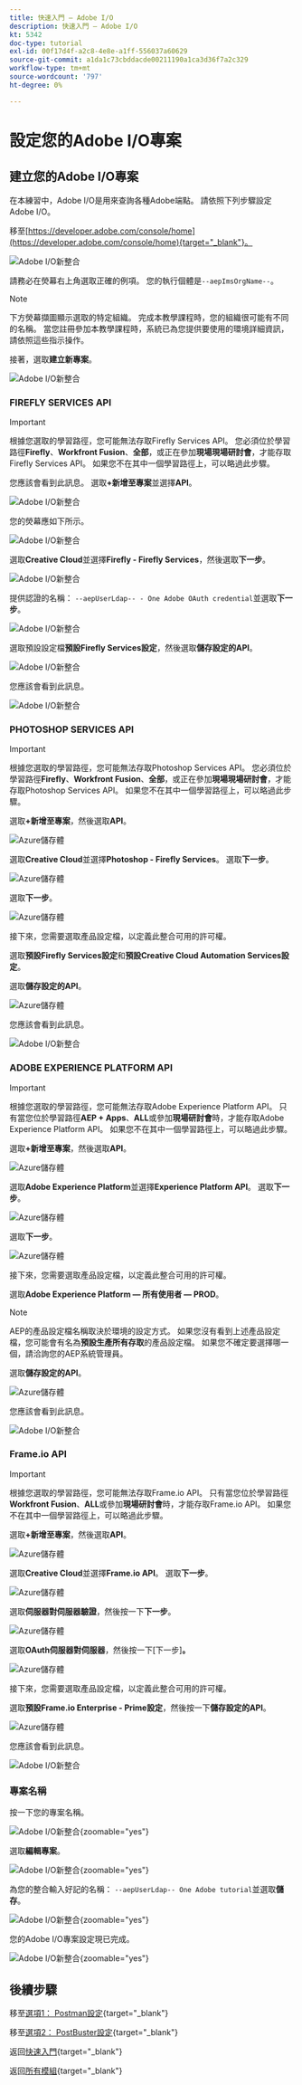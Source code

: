 ```yaml
---
title: 快速入門 — Adobe I/O
description: 快速入門 — Adobe I/O
kt: 5342
doc-type: tutorial
exl-id: 00f17d4f-a2c8-4e8e-a1ff-556037a60629
source-git-commit: a1da1c73cbddacde00211190a1ca3d36f7a2c329
workflow-type: tm+mt
source-wordcount: '797'
ht-degree: 0%

---
```


# 設定您的Adobe I/O專案

## 建立您的Adobe I/O專案

在本練習中，Adobe I/O是用來查詢各種Adobe端點。 請依照下列步驟設定Adobe I/O。

移至[https://developer.adobe.com/console/home](https://developer.adobe.com/console/home){target="_blank"}。

![Adobe I/O新整合](./images/iohome.png)

請務必在熒幕右上角選取正確的例項。 您的執行個體是`--aepImsOrgName--`。

>[!NOTE]
>
> 下方熒幕擷圖顯示選取的特定組織。 完成本教學課程時，您的組織很可能有不同的名稱。 當您註冊參加本教學課程時，系統已為您提供要使用的環境詳細資訊，請依照這些指示操作。

接著，選取&#x200B;**建立新專案**。

![Adobe I/O新整合](./images/iocomp.png)

### FIREFLY SERVICES API

>[!IMPORTANT]
>
>根據您選取的學習路徑，您可能無法存取Firefly Services API。 您必須位於學習路徑&#x200B;**Firefly**、**Workfront Fusion**、**全部**，或正在參加&#x200B;**現場現場研討會**，才能存取Firefly Services API。 如果您不在其中一個學習路徑上，可以略過此步驟。

您應該會看到此訊息。 選取&#x200B;**+新增至專案**&#x200B;並選擇&#x200B;**API**。

![Adobe I/O新整合](./images/adobe_io_access_api.png)

您的熒幕應如下所示。

![Adobe I/O新整合](./images/api1.png)

選取&#x200B;**Creative Cloud**&#x200B;並選擇&#x200B;**Firefly - Firefly Services**，然後選取&#x200B;**下一步**。

![Adobe I/O新整合](./images/api3.png)

提供認證的名稱： `--aepUserLdap-- - One Adobe OAuth credential`並選取&#x200B;**下一步**。

![Adobe I/O新整合](./images/api4.png)

選取預設設定檔&#x200B;**預設Firefly Services設定**，然後選取&#x200B;**儲存設定的API**。

![Adobe I/O新整合](./images/api9.png)

您應該會看到此訊息。

![Adobe I/O新整合](./images/api10.png)

### PHOTOSHOP SERVICES API

>[!IMPORTANT]
>
>根據您選取的學習路徑，您可能無法存取Photoshop Services API。 您必須位於學習路徑&#x200B;**Firefly**、**Workfront Fusion**、**全部**，或正在參加&#x200B;**現場現場研討會**，才能存取Photoshop Services API。 如果您不在其中一個學習路徑上，可以略過此步驟。
>
>選取&#x200B;**+新增至專案**，然後選取&#x200B;**API**。

![Azure儲存體](./images/ps2.png)

選取&#x200B;**Creative Cloud**&#x200B;並選擇&#x200B;**Photoshop - Firefly Services**。 選取&#x200B;**下一步**。

![Azure儲存體](./images/ps3.png)

選取&#x200B;**下一步**。

![Azure儲存體](./images/ps4.png)

接下來，您需要選取產品設定檔，以定義此整合可用的許可權。

選取&#x200B;**預設Firefly Services設定**&#x200B;和&#x200B;**預設Creative Cloud Automation Services設定**。

選取&#x200B;**儲存設定的API**。

![Azure儲存體](./images/ps5.png)

您應該會看到此訊息。

![Adobe I/O新整合](./images/ps7.png)

### ADOBE EXPERIENCE PLATFORM API

>[!IMPORTANT]
>
>根據您選取的學習路徑，您可能無法存取Adobe Experience Platform API。 只有當您位於學習路徑&#x200B;**AEP + Apps**、**ALL**&#x200B;或參加&#x200B;**現場研討會**&#x200B;時，才能存取Adobe Experience Platform API。 如果您不在其中一個學習路徑上，可以略過此步驟。

選取&#x200B;**+新增至專案**，然後選取&#x200B;**API**。

![Azure儲存體](./images/aep1.png)

選取&#x200B;**Adobe Experience Platform**&#x200B;並選擇&#x200B;**Experience Platform API**。 選取&#x200B;**下一步**。

![Azure儲存體](./images/aep2.png)

選取&#x200B;**下一步**。

![Azure儲存體](./images/aep3.png)

接下來，您需要選取產品設定檔，以定義此整合可用的許可權。

選取&#x200B;**Adobe Experience Platform — 所有使用者 — PROD**。

>[!NOTE]
>
>AEP的產品設定檔名稱取決於環境的設定方式。 如果您沒有看到上述產品設定檔，您可能會有名為&#x200B;**預設生產所有存取**&#x200B;的產品設定檔。 如果您不確定要選擇哪一個，請洽詢您的AEP系統管理員。

選取&#x200B;**儲存設定的API**。

![Azure儲存體](./images/aep4.png)

您應該會看到此訊息。

![Adobe I/O新整合](./images/aep5.png)

### Frame.io API

>[!IMPORTANT]
>
>根據您選取的學習路徑，您可能無法存取Frame.io API。 只有當您位於學習路徑&#x200B;**Workfront Fusion**、**ALL**&#x200B;或參加&#x200B;**現場研討會**&#x200B;時，才能存取Frame.io API。 如果您不在其中一個學習路徑上，可以略過此步驟。

選取&#x200B;**+新增至專案**，然後選取&#x200B;**API**。

![Azure儲存體](./images/fiops2.png)

選取&#x200B;**Creative Cloud**&#x200B;並選擇&#x200B;**Frame.io API**。 選取&#x200B;**下一步**。

![Azure儲存體](./images/fiops3.png)

選取&#x200B;**伺服器對伺服器驗證**，然後按一下&#x200B;**下一步**。

![Azure儲存體](./images/fiops4.png)

選取&#x200B;**OAuth伺服器對伺服器**，然後按一下[下一步]&#x200B;**。**

![Azure儲存體](./images/fiops5.png)

接下來，您需要選取產品設定檔，以定義此整合可用的許可權。

選取&#x200B;**預設Frame.io Enterprise - Prime設定**，然後按一下&#x200B;**儲存設定的API**。

![Azure儲存體](./images/fiops6.png)

您應該會看到此訊息。

![Adobe I/O新整合](./images/fiops7.png)

### 專案名稱

按一下您的專案名稱。

![Adobe I/O新整合](./images/api13.png){zoomable="yes"}

選取&#x200B;**編輯專案**。

![Adobe I/O新整合](./images/api14.png){zoomable="yes"}

為您的整合輸入好記的名稱： `--aepUserLdap-- One Adobe tutorial`並選取&#x200B;**儲存**。

![Adobe I/O新整合](./images/api15.png){zoomable="yes"}

您的Adobe I/O專案設定現已完成。

![Adobe I/O新整合](./images/api16.png){zoomable="yes"}

## 後續步驟

移至[選項1： Postman設定](./ex7.md){target="_blank"}

移至[選項2： PostBuster設定](./ex8.md){target="_blank"}

返回[快速入門](./getting-started.md){target="_blank"}

返回[所有模組](./../../../overview.md){target="_blank"}
